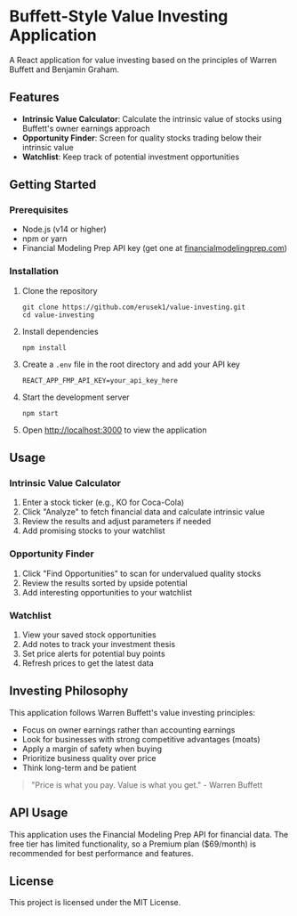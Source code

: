 # Buffett-Style Value Investing Application

A React application for value investing based on the principles of Warren Buffett and Benjamin Graham.

## Features

- **Intrinsic Value Calculator**: Calculate the intrinsic value of stocks using Buffett's owner earnings approach
- **Opportunity Finder**: Screen for quality stocks trading below their intrinsic value
- **Watchlist**: Keep track of potential investment opportunities

## Getting Started

### Prerequisites

- Node.js (v14 or higher)
- npm or yarn
- Financial Modeling Prep API key (get one at [financialmodelingprep.com](https://financialmodelingprep.com/developer/docs/))

### Installation

1. Clone the repository
   ```
   git clone https://github.com/erusek1/value-investing.git
   cd value-investing
   ```

2. Install dependencies
   ```
   npm install
   ```

3. Create a `.env` file in the root directory and add your API key
   ```
   REACT_APP_FMP_API_KEY=your_api_key_here
   ```

4. Start the development server
   ```
   npm start
   ```

5. Open [http://localhost:3000](http://localhost:3000) to view the application

## Usage

### Intrinsic Value Calculator

1. Enter a stock ticker (e.g., KO for Coca-Cola)
2. Click "Analyze" to fetch financial data and calculate intrinsic value
3. Review the results and adjust parameters if needed
4. Add promising stocks to your watchlist

### Opportunity Finder

1. Click "Find Opportunities" to scan for undervalued quality stocks
2. Review the results sorted by upside potential
3. Add interesting opportunities to your watchlist

### Watchlist

1. View your saved stock opportunities
2. Add notes to track your investment thesis
3. Set price alerts for potential buy points
4. Refresh prices to get the latest data

## Investing Philosophy

This application follows Warren Buffett's value investing principles:

- Focus on owner earnings rather than accounting earnings
- Look for businesses with strong competitive advantages (moats)
- Apply a margin of safety when buying
- Prioritize business quality over price
- Think long-term and be patient

> "Price is what you pay. Value is what you get." - Warren Buffett

## API Usage

This application uses the Financial Modeling Prep API for financial data. The free tier has limited functionality, so a Premium plan ($69/month) is recommended for best performance and features.

## License

This project is licensed under the MIT License.